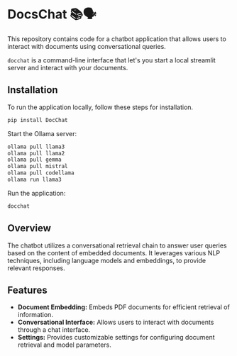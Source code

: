# DocsChat 📚🗣️

This repository contains code for a chatbot application that allows users to interact with documents using conversational queries.

`docchat` is a command-line interface that let's you start a local streamlit server and interact with your documents.

## Installation

To run the application locally, follow these steps for installation.

```bash
pip install DocChat
```

Start the Ollama server:

```bash
ollama pull llama3
ollama pull llama2
ollama pull gemma
ollama pull mistral
ollama pull codellama
ollama run llama3
```

Run the application:

```bash
docchat
```

## Overview

The chatbot utilizes a conversational retrieval chain to answer user queries based on the content of embedded documents. It leverages various NLP techniques, including language models and embeddings, to provide relevant responses.

## Features

- **Document Embedding:** Embeds PDF documents for efficient retrieval of information.
- **Conversational Interface:** Allows users to interact with documents through a chat interface.
- **Settings:** Provides customizable settings for configuring document retrieval and model parameters.
